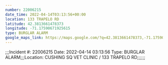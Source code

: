 ```yaml
---
number: 22006215
date_time: 2022-04-14T03:13:56+00:00
location: 133 TRAPELO RD
latitude: 42.3813661478373
longitude: -71.17590671925615
type: BURGLAR ALARM
google_maps_link: https://maps.google.com/?q=42.3813661478373,-71.17590671925615
---
```


;;;Incident #: 22006215   Date: 2022-04-14 03:13:56   Type: BURGLAR ALARM;;;Location: CUSHING SQ VET CLINIC / 133 TRAPELO RD;;;;;;
